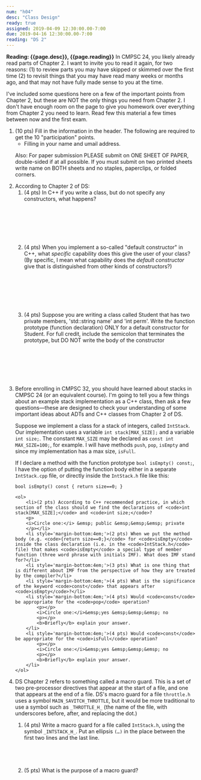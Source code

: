 ```yaml
---
num: "h04"
desc: "Class Design"
ready: true
assigned: 2019-04-09 12:30:00.00-7:00
due: 2019-04-16 12:30:00.00-7:00
reading: "DS 2"
---
```


<b>Reading: {{page.desc}}, {{page.reading}}</b>
In CMPSC 24, you likely already read parts of Chapter 2. I want to invite you to read it again, for two reasons: (1) to review parts you may have skipped or skimmed over the first time (2) to revisit things that you may have read many weeks or months ago, and that may not have fully made sense to you at the time.

I've included some questions here on a few of the important points from Chapter 2, but these are NOT the only things you need from Chapter 2. I don't have enough room on the page to give you homework over everything from Chapter 2 you need to learn. Read few this material a few times between now and the first exam.

<ol start="1">

<li>(10 pts) Fill in the information in the header. The following are required to get the 10 "participation" points.
    <ul>
    <li>Filling in your name and umail address.<br /></li>
    </ul>
    <p>Also: For paper submission PLEASE submit on ONE SHEET OF PAPER, double-sided if at all possible. If you must submit on two printed sheets write name on BOTH sheets and no staples, paperclips, or folded corners.<br />
    </p>
 </li>

 <li> According to Chapter 2 of DS:
 	<ol>
 		<li style='margin-bottom:8em;'>(4 pts) In C++ if you write a class, but do not specify any constructors, what happens?</li>
 		<li style='margin-bottom:8em;'>(4 pts) When you implement a so-called "default constructor" in C++, what <i>specific</i> capability does this give the user of your class? (By specific, I mean what capability does the <i>default constructor</i> give that is distinguished from other kinds of constructors?)</li>
 		<li style='margin-bottom:8em;'>(4 pts) Suppose you are writing a class called Student that has two private members, 'std::string name' and 'int perm'. Write the function prototype (function declaration) ONLY for a default constructor for Student. For full credit, include the semicolon that terminates the prototype, but DO NOT write the body of the constructor</li>
 	</ol>
 </li>

 <div class="pagebreak"></div>

<li> Before enrolling in CMPSC 32, you should have learned about stacks in CMPSC 24 (or an equivalent course). I'm going to tell you a few things about an example stack implementation as a C++ class, then ask a few questions—these are designed to check your understanding of some important ideas about ADTs and C++ classes from Chapter 2 of DS.
<p>
Suppose we implement a class for a stack of integers, called  <code>IntStack</code>. Our implementation uses a variable  <code>int stack[MAX_SIZE];</code>  and a variable <code>int size;</code>. The constant <code>MAX_SIZE</code> may be declared as <code>const int MAX_SIZE=100;</code>, for example. I will have methods <code>push</code>, <code>pop</code>, <code>isEmpty</code> and since my implementation has a max size, <code>isFull</code>.
</p>
If I declare a method with the function prototype <code>bool isEmpty() const;</code>, I have the option of putting the function body either in a separate <code>IntStack.cpp</code> file, or directly inside the <code>IntStack.h</code> file like this:
<p>
<code>bool isEmpty() const { return size==0; }</code>
</p>

	<ol>
		<li>(2 pts) According to C++ recommended practice, in which section of the class should we find the declarations of <code>int stack[MAX_SIZE];</code> and <code>int size;</code>?
		<p>
		<i>Circle one:</i> &emsp; public &emsp;&emsp;&emsp; private
		</p></li>
		<li style='margin-bottom:4em;'>(2 pts) When we put the method body (e.g. <code>{return size==0;}</code> for <code>isEmpty</code> inside the class declaration (i.e. in the <code>IntStack.h</code> file) that makes <code>isEmpty</code> a special type of member function (three word phrase with initials IMF). What does IMF stand for?</li>
		<li style='margin-bottom:4em;'>(3 pts) What is one thing that is different about IMF from the perspective of how they are treated by the compiler?</li>
		<li style='margin-bottom:4em;'>(4 pts) What is the significance of the keyword <code>const</code> that appears after <code>isEmpty</code>?</li>
		<li style='margin-bottom:4em;'>(4 pts) Would <code>const</code> be appropriate for the <code>pop</code> operation?
			<p></p>
			<i>Circle one:</i>&emsp;yes &emsp;&emsp;&emsp; no
			<p></p>
			<b>Briefly</b> explain your answer. 
		</li>
		<li style='margin-bottom:4em;'>(4 pts) Would <code>const</code> be appropriate for the <code>isFull</code> operation?
			<p></p>
			<i>Circle one:</i>&emsp;yes &emsp;&emsp;&emsp; no
			<p></p>
			<b>Briefly</b> explain your answer.
		</li>
	</ol>
</li>

<li> DS Chapter 2 refers to something called a macro guard. This is a set of two pre-processor directives that appear at the start of a file, and one that appears at the end of a file. DS's macro guard for a file <code>throttle.h</code> uses a symbol <code>MAIN_SAVITCH_THROTTLE</code>, but it would be more traditional to use a symbol such as <code>_THROTTLE_H_</code> (the name of the file, with underscores before, after, and replacing the dot.)
	<p></p>
	<ol>
		<li style='margin-bottom:5em;'>(4 pts) Write a macro guard for a file called <code>IntStack.h</code>, using the symbol  <code>_INTSTACK_H_</code>. Put an ellipsis <code>(…)</code> in the place between the first two lines and the last line.
		</li>
		<li style='margin-bottom:4em;'>(5 pts) What is the purpose of a macro guard?
		</li>
	</ol>
</li>
